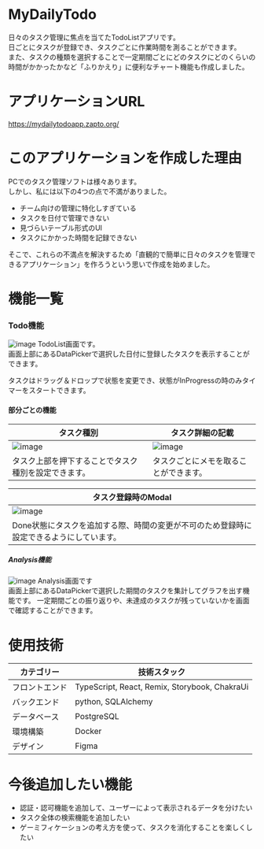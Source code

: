 # MyDailyTodo
日々のタスク管理に焦点を当てたTodoListアプリです。<br />
日ごとにタスクが登録でき、タスクごとに作業時間を測ることができます。<br />
また、タスクの種類を選択することで一定期間ごとにどのタスクにどのくらいの時間がかかったかなど「ふりかえり」に便利なチャート機能も作成しました。

# アプリケーションURL
https://mydailytodoapp.zapto.org/

# このアプリケーションを作成した理由
PCでのタスク管理ソフトは様々あります。<br />
しかし、私には以下の4つの点で不満がありました。
- チーム向けの管理に特化しすぎている
- タスクを日付で管理できない
- 見づらいテーブル形式のUI
- タスクにかかった時間を記録できない

そこで、これらの不満点を解決するため「直観的で簡単に日々のタスクを管理できるアプリケーション」を作ろうという思いで作成を始めました。

# 機能一覧
### Todo機能
![image](https://github.com/user-attachments/assets/6cfa6f6b-f57f-45b3-8ee3-6fef52766f7d)
TodoList画面です。<br />
画面上部にあるDataPickerで選択した日付に登録したタスクを表示することができます。

タスクはドラッグ＆ドロップで状態を変更でき、状態がInProgressの時のみタイマーをスタートできます。

#### 部分ごとの機能
| タスク種別 | タスク詳細の記載 |
| ---- | ---- |
| ![image](https://github.com/user-attachments/assets/782e30d9-d784-4ff3-a689-ceab927f2e90) |![image](https://github.com/user-attachments/assets/846abc64-fd13-42e8-ab8b-903a54dbdfd8) |
| タスク上部を押下することでタスク種別を設定できます。| タスクごとにメモを取ることができます。 |

| タスク登録時のModal|
| ---- |
| ![image](https://github.com/user-attachments/assets/5caa0b05-72e2-4d83-8c7c-962ab35714ae) |
| Done状態にタスクを追加する際、時間の変更が不可のため登録時に設定できるようにしています。 |

##### Analysis機能
![image](https://github.com/user-attachments/assets/d161bc29-2c5b-4866-ba3f-ed40dace52c5)
Analysis画面です<br />
画面上部にあるDataPickerで選択した期間のタスクを集計してグラフを出す機能です。
一定期間ごとの振り返りや、未達成のタスクが残っていないかを画面で確認することができます。

# 使用技術
| カテゴリー | 技術スタック |
| ---- | ---- |
|フロントエンド|TypeScript, React, Remix, Storybook, ChakraUi|
|バックエンド|python, SQLAlchemy|
|データベース|PostgreSQL|
|環境構築| Docker|
|デザイン| Figma|

# 今後追加したい機能
- 認証・認可機能を追加して、ユーザーによって表示されるデータを分けたい
- タスク全体の検索機能を追加したい
- ゲーミフィケーションの考え方を使って、タスクを消化することを楽しくしたい
